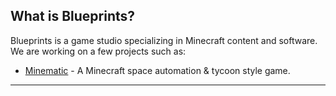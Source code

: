 ## What is Blueprints?
Blueprints is a game studio specializing in Minecraft content and software. We are working on a few projects such as:
- [Minematic](https://minematic.gg/) - A Minecraft space automation & tycoon style game.
----
